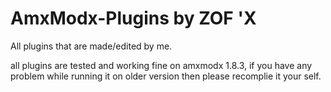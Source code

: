# AmxModx-Plugins by ZOF 'X
All plugins that are made/edited by me.

all plugins are tested and working fine on amxmodx 1.8.3, if you have any problem while running it on older version then please recomplie it your self.
